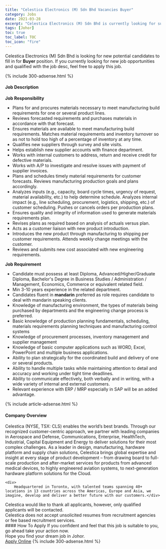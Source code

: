 ```yaml
---
title: "Celestica Electronics (M) Sdn Bhd Vacancies Buyer" 
category: Jobs 
date: 2021-03-28 
excerpt: "Celestica Electronics (M) Sdn Bhd is currently looking for suitable person to fill in the Buyer which based in Johor" 
tags: [Johor] 
toc: true 
toc_label: TOC 
toc_icon: "fire" 
--- 
```


<p>Celestica Electronics (M) Sdn Bhd is looking for new potential candidates to fill in for <b>Buyer</b> position. If you currently looking for new job opportunities and qualified with the job desc, feel free to apply this job.
</p>{% include 300-adsense.html %} 
<div><div><h4>Job Description</h4></div><div><div><span><div><div><strong>Job Responsibility</strong></div><ul><li>Plans for and procures materials necessary to meet manufacturing build requirements for one or several product lines.</li><li>Reviews forecasted requirements and purchases materials in accordance with that forecast.</li><li>Ensures materials are available to meet manufacturing build requirements. Matches material requirements and inventory turnover so as not to hold too high of a percentage of inventory at any time.</li><li>Qualifies new suppliers through survey and site visits.</li><li>Helps establish new supplier accounts with finance department.</li><li>Works with internal customers to address, return and receive credit for defective materials.</li><li>Works with A/P to investigate and resolve issues with payment of supplier invoices.</li><li>Plans and schedules timely material requirements for customer forecasts. Reviews manufacturing production goals and plans accordingly.</li><li>Analyzes inputs (e.g., capacity, board cycle times, urgency of request, material availability, etc.) to help determine schedule. Analyzes internal impact (e.g., line scheduling, procurement, logistics, shipping, etc.) of customer scheduling. Pushes or cancels orders per production plans.</li><li>Ensures quality and integrity of information used to generate materials requirements plan.</li><li>Revises plans as required based on analysis of actuals versus plan.</li><li>Acts as a customer liaison with new product introduction.</li><li>Introduces the new product through manufacturing to shipping per customer requirements. Attends weekly change meetings with the customer.</li><li>Reviews and submits new cost associated with new engineering requirements.</li></ul><div><strong>Job Requirement</strong></div><ul><li>Candidate must possess at least Diploma, Advanced/Higher/Graduate Diploma, Bachelor's Degree in Business Studies / Administration / Management, Economics, Commerce or equivalent related field.</li><li>Min 3-10 years experience in the related department.</li><li>Candidates fluent in <strong>mandarin</strong> preferred as role requires candidate to deal with mandarin speaking clients.</li><li>Knowledge of manufacturing environment, the types of materials being purchased by departments and the engineering change process is preferred.</li><li>Basic knowledge of production planning fundamentals, scheduling, materials requirements planning techniques and manufacturing control systems</li><li>Knowledge of procurement processes, inventory management and supplier management</li><li>Knowledge of basic computer applications such as WORD, Excel, PowerPoint and multiple business applications.</li><li>Ability to plan strategically for the coordinated build and delivery of one or several products.</li><li>Ability to handle multiple tasks while maintaining attention to detail and accuracy and working under tight time deadlines.</li><li>Ability to communicate effectively, both verbally and in writing, with a wide variety of internal and external customers.</li><li>Relevant experience with ERP / MRP especially in SAP will be an added advantage.</li></ul></div></span></div></div></div> 
{% include article-adsense.html %} 
<div><div><h4>Company Overview</h4></div><div><div><span><div><div>
	Celestica (NYSE, TSX: CLS) enables the world&#8217;s best brands. Through our recognized customer-centric approach, we partner with leading companies in Aerospace and Defense, Communications, Enterprise, HealthTech, Industrial, Capital Equipment and Energy to deliver solutions for their most complex challenges. As a leader in design, manufacturing, hardware platform and supply chain solutions, Celestica brings global expertise and insight at every stage of product development &#8211; from drawing board to full-scale production and after-market services for products from advanced medical devices, to highly engineered aviation systems, to next-generation hardware platform solutions for the Cloud.
	
	<div>
		Headquartered in Toronto, with talented teams spanning 40+ locations in 13 countries across the Americas, Europe and Asia, we imagine, develop and deliver a better future with our customers.</div>
<div>
		Celestica would like to thank all applicants, however, only qualified applicants will be contacted.</div>
<div>
		Celestica does not accept unsolicited resumes from recruitment agencies or fee based recruitment services.</div>
</div></div></span></div></div></div> 
#### How To Apply 
If you confident and feel that this job is suitable to you, go ahead take your action now. <br/> 
Hope you find your dream job in Johor. <br/> 
<a href="https://www.jobstreet.com.my/en/job/buyer-4516642?jobId=jobstreet-my-job-4516642&" class="btn btn--info" target="_blank" rel="nofollow noopenner">Apply Online</a> 
{% include 300-adsense.html %} 